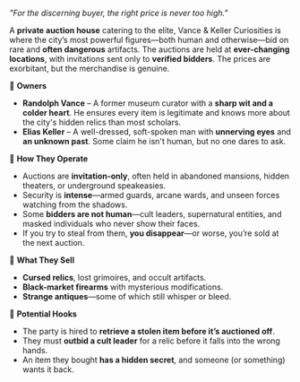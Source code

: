 _"For the discerning buyer, the right price is never too high."_

A **private auction house** catering to the elite, Vance & Keller Curiosities is where the city’s most powerful figures—both human and otherwise—bid on rare and **often dangerous** artifacts. The auctions are held at **ever-changing locations**, with invitations sent only to **verified bidders**. The prices are exorbitant, but the merchandise is genuine.

🔹 **Owners**
- **Randolph Vance** – A former museum curator with a **sharp wit and a colder heart**. He ensures every item is legitimate and knows more about the city's hidden relics than most scholars.
- **Elias Keller** – A well-dressed, soft-spoken man with **unnerving eyes** and **an unknown past**. Some claim he isn't human, but no one dares to ask.

🔹 **How They Operate**
- Auctions are **invitation-only**, often held in abandoned mansions, hidden theaters, or underground speakeasies.
- Security is **intense**—armed guards, arcane wards, and unseen forces watching from the shadows.
- Some **bidders are not human**—cult leaders, supernatural entities, and masked individuals who never show their faces.
- If you try to steal from them, **you disappear**—or worse, you’re sold at the next auction.

🔹 **What They Sell**
- **Cursed relics**, lost grimoires, and occult artifacts.
- **Black-market firearms** with mysterious modifications.
- **Strange antiques**—some of which still whisper or bleed.

🔹 **Potential Hooks**
- The party is hired to **retrieve a stolen item before it’s auctioned off**.
- They must **outbid a cult leader** for a relic before it falls into the wrong hands.
- An item they bought **has a hidden secret**, and someone (or something) wants it back.
